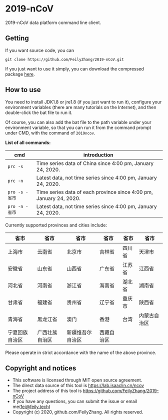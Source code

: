 # 2019-nCoV
2019-nCoV data platform command line client.

## Getting

If you want source code, you can

```
git clone https://github.com/FeilyZhang/2019-nCoV.git
```

If you just want to use it simply, you can download the compressed package [here](https://github.com/FeilyZhang/2019-nCoV/releases/tag/v0.01).

## How to use

You need to install JDK1.8 or jre1.8 (if you just want to run it), configure your environment variables (there are many tutorials on the Internet), and then double-click the bat file to run it.

Of course, you can also add the bat file to the path variable under your environment variable, so that you can run it from the command prompt under CMD, with the command of `2019ncov`.

**List of all commands:**

cmd | introduction
----|-----
`prc -s` | Time series data of China since 4:00 pm, January 24, 2020.
`prc -n` | Latest data, not time series since 4:00 pm, January 24, 2020.
`pro -s -省市` | Time series data of each province since 4:00 pm, January 24, 2020.
`pro -n -省市` | Latest data, not time series since 4:00 pm, January 24, 2020.

Currently supported provinces and cities include:

省市 | 省市 | 省市 | 省市 | 省市 | 省市
----|----|----|----|----|-----
上海市 | 云南省 | 北京市 | 吉林省 | 四川省 | 天津市
安徽省 | 山东省 | 山西省 | 广东省 | 江苏省 | 江西省
河北省 | 河南省 | 浙江省 | 海南省 | 湖北省 | 湖南省
甘肃省 | 福建省 | 贵州省 | 辽宁省 | 重庆市 | 陕西省
青海省 | 黑龙江省 | 澳门 | 香港 | 台湾 | 内蒙古自治区
宁夏回族自治区 | 广西壮族自治区 | 新疆维吾尔自治区 | 西藏自治区

Please operate in strict accordance with the name of the above province.

## Copyright and notices

+ This software is licensed through MIT open source agreement.
+ The direct data source of this tool is https://lab.isaaclin.cn/ncov
+ The project address of this tool is https://github.com/FeilyZhang/2019-nCoV
+ If you have any questions, you can submit the issue or email me(fei@feily.tech)
+ Copyright (c) 2020, github.com/FeilyZhang. All rights reserved.

